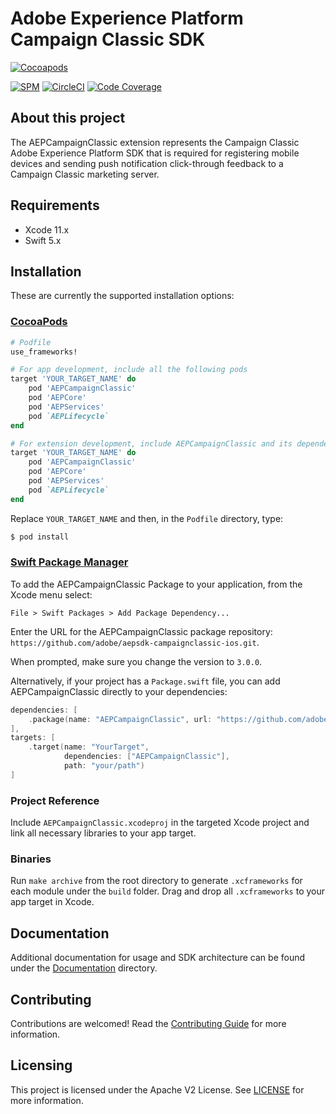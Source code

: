 # Adobe Experience Platform Campaign Classic SDK

[![Cocoapods](https://img.shields.io/cocoapods/v/AEPCampaignClassic.svg?color=orange&label=AEPCampaignClassic&logo=apple&logoColor=white)](https://cocoapods.org/pods/AEPCampaignClassic)

[![SPM](https://img.shields.io/badge/SPM-Supported-orange.svg?logo=apple&logoColor=white)](https://swift.org/package-manager/)
[![CircleCI](https://img.shields.io/circleci/project/github/adobe/aepsdk-campaignclassic-ios/main.svg?logo=circleci)](https://circleci.com/gh/adobe/workflows/aepsdk-campaignclassic-ios)
[![Code Coverage](https://img.shields.io/codecov/c/github/adobe/aepsdk-campaignclassic-ios/main.svg?logo=codecov)](https://codecov.io/gh/adobe/aepsdk-campaignclassic-ios/branch/main)

## About this project

The AEPCampaignClassic extension represents the Campaign Classic Adobe Experience Platform SDK that is required for registering mobile devices and sending push notification click-through feedback to a Campaign Classic marketing server.

## Requirements
- Xcode 11.x
- Swift 5.x

## Installation
These are currently the supported installation options:

### [CocoaPods](https://guides.cocoapods.org/using/using-cocoapods.html)
```ruby
# Podfile
use_frameworks!

# For app development, include all the following pods
target 'YOUR_TARGET_NAME' do
    pod 'AEPCampaignClassic'
    pod 'AEPCore'
    pod 'AEPServices'
    pod `AEPLifecycle`
end

# For extension development, include AEPCampaignClassic and its dependencies
target 'YOUR_TARGET_NAME' do
    pod 'AEPCampaignClassic'
    pod 'AEPCore'
    pod 'AEPServices'
    pod `AEPLifecycle`
end
```

Replace `YOUR_TARGET_NAME` and then, in the `Podfile` directory, type:

```bash
$ pod install
```

### [Swift Package Manager](https://github.com/apple/swift-package-manager)

To add the AEPCampaignClassic Package to your application, from the Xcode menu select:

`File > Swift Packages > Add Package Dependency...`

Enter the URL for the AEPCampaignClassic package repository: `https://github.com/adobe/aepsdk-campaignclassic-ios.git`.

When prompted, make sure you change the version to `3.0.0`.

Alternatively, if your project has a `Package.swift` file, you can add AEPCampaignClassic directly to your dependencies:

```swift
dependencies: [
    .package(name: "AEPCampaignClassic", url: "https://github.com/adobe/aepsdk-campaignclassic-ios.git", .upToNextMajor(from: "3.0.0"))
],
targets: [
    .target(name: "YourTarget",
            dependencies: ["AEPCampaignClassic"],
            path: "your/path")
]
```

### Project Reference

Include `AEPCampaignClassic.xcodeproj` in the targeted Xcode project and link all necessary libraries to your app target.

### Binaries

Run `make archive` from the root directory to generate `.xcframeworks` for each module under the `build` folder. Drag and drop all `.xcframeworks` to your app target in Xcode.

## Documentation

Additional documentation for usage and SDK architecture can be found under the [Documentation](Documentation/README.md) directory.

## Contributing

Contributions are welcomed! Read the [Contributing Guide](./.github/CONTRIBUTING.md) for more information.

## Licensing

This project is licensed under the Apache V2 License. See [LICENSE](LICENSE) for more information.
